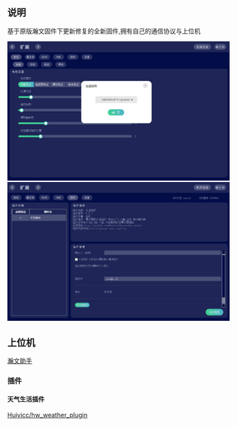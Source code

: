 ## 说明
基于原版瀚文固件下更新修复的全新固件,拥有自己的通信协议与上位机

![](./img/Snipaste_2023-12-04_17-13-07.jpg)
![](./img/Snipaste_2023-12-04_17-13-49.jpg)

## 上位机

[瀚文助手](https://github.com/Huiyicc/hw75-tools/)

### 插件
#### 天气生活插件
[Huiyicc/hw_weather_plugin](https://github.com/Huiyicc/hw_weather_plugin)

